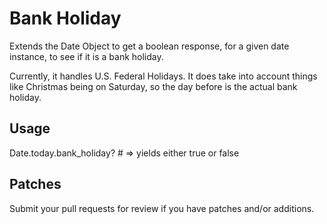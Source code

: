 # Bank Holiday

Extends the Date Object to get a boolean response, for a given date instance, to see if it is a bank holiday.

Currently, it handles U.S. Federal Holidays. It does take into account things like Christmas being on Saturday, 
so the day before is the actual bank holiday.

## Usage

  Date.today.bank_holiday? # => yields either true or false

## Patches

Submit your pull requests for review if you have patches and/or additions.